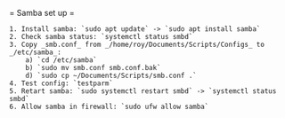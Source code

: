 = Samba set up =

    1. Install samba: `sudo apt update` -> `sudo apt install samba`
    2. Check samba status: `systemctl status smbd`
    3. Copy _smb.conf_ from _/home/roy/Documents/Scripts/Configs_ to _/etc/samba_:
        a) `cd /etc/samba`
        b) `sudo mv smb.conf smb.conf.bak`
        d) `sudo cp ~/Documents/Scripts/smb.conf .`
    4. Test config: `testparm`
    5. Retart samba: `sudo systemctl restart smbd` -> `systemctl status smbd`
    6. Allow samba in firewall: `sudo ufw allow samba`
